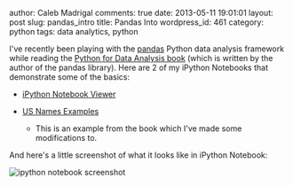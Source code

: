 author: Caleb Madrigal
comments: true
date: 2013-05-11 19:01:01
layout: post
slug: pandas_intro
title: Pandas Into
wordpress_id: 461
category: python
tags: data analytics, python

I've recently been playing with the [pandas](http://pandas.pydata.org/) Python data analysis framework while reading the [Python for Data Analysis book](http://shop.oreilly.com/product/0636920023784.do) (which is written by the author of the pandas library).  Here are 2 of my iPython Notebooks that demonstrate some of the basics:




	
  * [iPython Notebook Viewer](http://nbviewer.ipython.org/urls/raw.github.com/calebmadrigal/ipython_notebooks/master/PandasTesting1.ipynb)

	
  * [US Names Examples](http://nbviewer.ipython.org/urls/raw.github.com/calebmadrigal/ipython_notebooks/master/PandasBabyNameAnalysis.ipynb)


	
    * This is an example from the book which I've made some modifications to.







And here's a little screenshot of what it looks like in iPython Notebook:

![ipython notebook screenshot](http://www.calebmadrigal.com/wp-content/uploads/2013/05/pandas_intro_screenshot.png)

